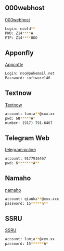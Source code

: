 ## 000webhost

[000webhost](http://files.000webhost.com)

```bash
Login: noold**
PWD: Z14****A
FTP: Z14****OOO
```



## Apponfly

[Apponfly](https://www.apponfly.com/)

```bash
Login: noo@pokemail.net 
Password: software146
```



## Textnow

[Textnow](https://www.textnow.com)

```bash
account: lumia**@xxx.xx
pwd: 68*****A*
number: (917) 791-6467
```



## Telegram Web

[telegram·online](https://web.telegram.org)

```bash
account: 9177916467
pwd: 6*******A**
```



## Namaho

[namaho](http://namaho.org)

```bash
account: qianka**@xxx.xxx
password: 15*****n**
```



## SSRU

[SSRU](http://www.ssru.ml/register/13443/QYAFDHNI)

```bash
account: lumia**@xxx.xx
password: 15******A*
```

